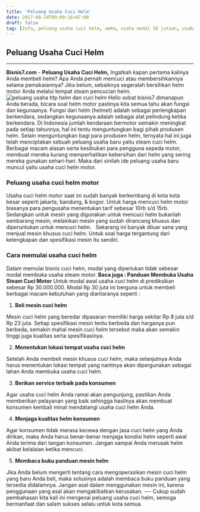 ```yaml
---
title: 'Peluang Usaha Cuci Helm'
date: 2017-08-14T09:09:16+07:00
draft: false
tag: [Info, peluang usaha cuci helm, umkm, usaha modal 10 jutaan, usaha modal 20 jutaan]
---
```

## Peluang Usaha Cuci Helm
----
**Bisnis7.com** \- **Peluang Usaha Cuci Helm,** Ingatkah kapan pertama kalinya Anda membeli helm? Apa Anda pernah mencuci atau membersihkannya selama pemakaiannya? Jika belum, sebaiknya segeralah bersihkan helm motor Anda melalui tempat steam pencucian helm. ![peluang usaha titp helm dan cuci helm](https://www.bisnis7.com/wp-content/uploads/2017/08/peluang-usaha-cuci-helm-motor.jpg) Hello sobat bisnis7 dimanapun Anda berada, bicara soal helm motor pastinya kita semua tahu akan fungsi dan kegunaanya. Fungsi dari helm (helmet) adalah sebagai perlengkapan berkendara, sedangkan kegunaanya adalah sebagai alat pelindung ketika berkendara. Di Indonesia jumlah kendaraan bermotor semakin meningkat pada setiap tahunnya, hal ini tentu menguntungkan bagi pihak produsen helm. Selain menguntungkan bagi para produsen helm, ternyata hal ini juga telah menciptakan sebuah peluang usaha baru yaitu steam cuci helm. Berbagai macam alasan serta kesibukan para pengguna sepeda motor, membuat mereka kurang memperhatikan kebersihan dari helm yang sering mereka gunakan sehari-hari. Maka dari sinilah ide peluang usaha baru muncul yaitu usaha cuci helm motor.

### Peluang usaha cuci helm motor

Usaha cuci helm motor saat ini sudah banyak berkembang di kota kota besar seperti jakarta, bandung, & bogor. Untuk harga mencuci helm motor biasanya para pengusaha menentukan tarif sebesar 10rb s/d 15rb. Sedangkan untuk mesin yang digunakan untuk mencuci helm bukanlah sembarang mesin, melainkan mesin yang sudah dirancang khusus dan diperuntukan untuk mencuci helm.   Sekarang ini banyak diluar sana yang menjual mesin khusus cuci helm. Untuk soal harga tergantung dari kelengkapan dan spesifikasi mesin itu sendiri.

### Cara memulai usaha cuci helm

Dalam memulai bisnis cuci helm, modal yang diperlukan tidak sebesar modal membuka usaha steam motor. **Baca juga : Panduan Membuka Usaha Steam Cuci Motor** Untuk modal awal usaha cuci helm di prediksikan sebesar Rp 30.000.000. Modal Rp 30 juta ini berguna untuk membeli berbagai macam kebutuhan yang diantaranya seperti :

1.  **Beli mesin cuci helm**

Mesin cuci helm yang beredar dipasaran memiliki harga sekitar Rp 8 juta s/d Rp 23 juta. Setiap spesifikasi mesin tentu berbeda dan harganya pun berbeda, semakin mahal mesin cuci helm tersebut maka akan semakin tinggi juga kualitas serta spesifikasinya.

2.  **Menentukan lokasi tempat usaha cuci helm**

Setelah Anda membeli mesin khusus cuci helm, maka selanjutnya Anda harus menentukan lokasi tempat yang nantinya akan dipergunakan sebagai lahan Anda membuka usaha cuci helm.

3.  **Berikan service terbaik pada konsumen**

Agar usaha cuci helm Anda ramai akan pengunjung, pastikan Anda memberikan pelayanan yang baik sehingga hasilnya akan membuat konsumen kembali minat mendatangi usaha cuci helm Anda.

4.  **Menjaga kualitas helm konsumen**

Agar konsumen tidak merasa kecewa dengan jasa cuci helm yang Anda dirikan, maka Anda harus benar-benar menjaga kondisi helm seperti awal Anda terima dari tangan konsumen. Jangan sampai Anda merusak helm akibat kelalaian ketika mencuci.

5.  **Membaca buku panduan mesin helm**

Jika Anda belum mengerti tentang cara mengoperasikan mesin cuci helm yang baru Anda beli, maka solusinya adalah membaca buku panduan yang tersedia didalamnya. Jangan asal dalam menggunakan mesin ini, karena penggunaan yang asal akan mengakibatkan kerusakan. --- Cukup sudah pembahasan kita kali ini mengenai peluang usaha cuci helm, semoga bermanfaat dan salam sukses selalu untuk kota semua.